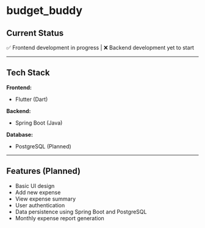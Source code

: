 # budget_buddy

## Current Status
✅ Frontend development in progress | ❌ Backend development yet to start  

---

## Tech Stack
**Frontend:**  
- Flutter (Dart)  

**Backend:**  
- Spring Boot (Java)  

**Database:**  
- PostgreSQL (Planned)  

---

## Features (Planned)
- Basic UI design
- Add new expense  
- View expense summary  
- User authentication  
- Data persistence using Spring Boot and PostgreSQL  
- Monthly expense report generation  

